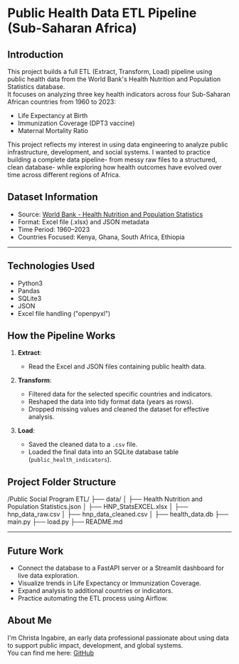 # Public Health Data ETL Pipeline (Sub-Saharan Africa)

## Introduction
This project builds a full ETL (Extract, Transform, Load) pipeline using public health data from the World Bank's Health Nutrition and Population Statistics database.  
It focuses on analyzing three key health indicators across four Sub-Saharan African countries from 1960 to 2023:
-  Life Expectancy at Birth
- Immunization Coverage (DPT3 vaccine)
- Maternal Mortality Ratio

This project reflects my interest in using data engineering to analyze public infrastructure, development, and social systems. I wanted to practice building a complete data pipeline- from messy raw files to a structured, clean database- while exploring how health outcomes have evolved over time across different regions of Africa.


## Dataset Information
- Source: [World Bank - Health Nutrition and Population Statistics](https://datacatalog.worldbank.org/search/dataset/0037652/Health-Nutrition-and-Population-Statistics)
- Format: Excel file (.xlsx) and JSON metadata
- Time Period: 1960–2023
- Countries Focused: Kenya, Ghana, South Africa, Ethiopia

---

## Technologies Used
- Python3
- Pandas
- SQLite3
- JSON
- Excel file handling ("openpyxl")



## How the Pipeline Works

1. **Extract**:
    - Read the Excel and JSON files containing public health data.

2. **Transform**:
    - Filtered data for the selected specific countries and indicators.
    - Reshaped the data into tidy format data (years as rows).
    - Dropped missing values and cleaned the dataset for effective analysis.

3. **Load**:
    - Saved the cleaned data to a `.csv` file.
    - Loaded the final data into an SQLite database table (`public_health_indicators`).



## Project Folder Structure

/Public Social Program ETL/ ├── data/ │ ├── Health Nutrition and Population Statistics.json │ ├── HNP_StatsEXCEL.xlsx │ ├── hnp_data_raw.csv │ ├── hnp_data_cleaned.csv │ ├── health_data.db ├── main.py ├── load.py ├── README.md


---

## Future Work
- Connect the database to a FastAPI server or a Streamlit dashboard for live data exploration.
- Visualize trends in Life Expectancy or Immunization Coverage.
- Expand analysis to additional countries or indicators.
- Practice automating the ETL process using Airflow.



## About Me
I'm Christa Ingabire, an early data professional passionate about using data to support public impact, development, and global systems.  
You can find me here: [GitHub](https://github.com/christaingabire)


